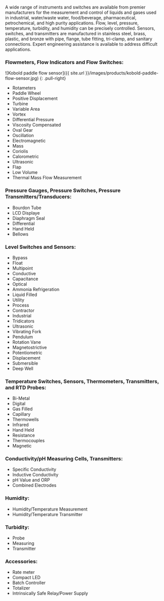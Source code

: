 A wide range of instruments and switches are available from premier
manufacturers for the measurement and control of liquids and gases used in
industrial, water/waste water, food/beverage, pharmaceutical, petrochemical,
and high purity applications. Flow, level, pressure, temperature, turbidity,
and humidity can be precisely controlled. Sensors, switches, and transmitters
are manufactured in stainless steel, brass, plastic, and bronze with pipe,
flange, tube fitting, tri-clamp, and sanitary connections. Expert engineering
assistance is available to address difficult applications.

### Flowmeters, Flow Indicators and Flow Switches:

![Kobold paddle flow sensor]({{ site.url }}/images/products/kobold-paddle-flow-sensor.jpg)
{: .pull-right}

- Rotameters
- Paddle Wheel
- Positive Displacement
- Turbine
- Variable Area
- Vortex
- Differential Pressure
- Viscosity Compensated
- Oval Gear
- Oscillation
- Electromagnetic
- Mass
- Coriolis
- Calorometric
- Ultrasonic
- Flap
- Low Volume
- Thermal Mass Flow Measurement

### Pressure Gauges, Pressure Switches, Pressure Transmitters/Transducers:

- Bourdon Tube
- LCD Displaye
- Diaphragm Seal
- Differential
- Hand Held
- Bellows

### Level Switches and Sensors:

- Bypass
- Float
- Multipoint
- Conductive
- Capacitance
- Optical
- Ammonia Refrigeration
- Liquid Filled
- Utility
- Process
- Contractor
- Industrial
- Tridicators
- Ultrasonic
- Vibrating Fork
- Pendulum
- Rotation Vane
- Magnetostrictive
- Potentiometric
- Displacement
- Submersible
- Deep Well

### Temperature Switches, Sensors, Thermometers, Transmitters, and RTD Probes:

- Bi-Metal
- Digital
- Gas Filled
- Capillary
- Thermowells
- Infrared
- Hand Held
- Resistance
- Thermocouples
- Magnetic

### Conductivity/pH Measuring Cells, Transmitters:

- Specific Conductivity
- Inductive Conductivity
- pH Value and ORP
- Combined Electrodes

### Humidity:

- Humidity/Temperature Measurement
- Humidity/Temperature Transmitter

### Turbidity:

- Probe
- Measuring
- Transmitter

### Accessories:

- Rate meter
- Compact LED
- Batch Controller
- Totalizer
- Intrinsically Safe Relay/Power Supply
